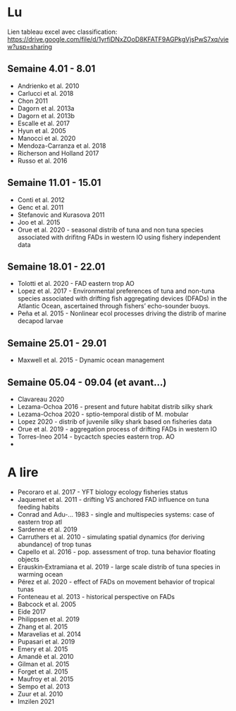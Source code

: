 # Lu
Lien tableau excel avec classification: https://drive.google.com/file/d/1yrfiDNxZOoD8KFATF9AGPkgVjsPwS7xq/view?usp=sharing 
## Semaine 4.01 - 8.01
* Andrienko et al. 2010
* Carlucci et al. 2018
* Chon 2011
* Dagorn et al. 2013a
* Dagorn et al. 2013b
* Escalle et al. 2017
* Hyun et al. 2005
* Manocci et al. 2020
* Mendoza-Carranza et al. 2018
* Richerson and Holland 2017
* Russo et al. 2016
## Semaine 11.01 - 15.01
* Conti et al. 2012
* Genc et al. 2011
* Stefanovic and Kurasova 2011
* Joo et al. 2015
* Orue et al. 2020 - seasonal distrib of tuna and non tuna species associated with drifitng FADs in western IO using fishery independent data
## Semaine 18.01 - 22.01
* Tolotti et al. 2020 - FAD eastern trop AO
* Lopez et al. 2017 - Environmental preferences of tuna and non-tuna species associated with drifting fish aggregating devices (DFADs) in the Atlantic Ocean,
ascertained through fishers’ echo-sounder buoys.
* Peña et al. 2015 - Nonlinear ecol processes driving the distrib of marine decapod larvae
## Semaine 25.01 - 29.01
* Maxwell et al. 2015 - Dynamic ocean management
## Semaine 05.04 - 09.04 (et avant...)
* Clavareau 2020
* Lezama-Ochoa 2016 - present and future habitat distrib silky shark
* Lezama-Ochoa 2020 - sptio-temporal distib of M. mobular
* Lopez 2020 - distrib of juvenile silky shark based on fisheries data
* Orue et al. 2019 - aggregation process of drifting FADs in western IO
* Torres-Ineo 2014 - bycactch species eastern trop. AO
* 
# A lire
* Pecoraro et al. 2017 - YFT biology ecology fisheries status
* Jaquemet et al. 2011 - drifting VS anchored FAD influence on tuna feeding habits
* Conrad and Adu-... 1983 - single and multispecies systems: case of eastern trop atl
* Sardenne et al. 2019
* Carruthers et al. 2010 - simulating spatial dynamics (for deriving abundance) of trop tunas
* Capello et al. 2016 - pop. assessment of trop. tuna behavior floating objects
* Erauskin‐Extramiana et al. 2019 - large scale distrib of tuna species in warming ocean
* Pérez et al. 2020 - effect of FADs on movement behavior of tropical tunas
* Fonteneau et al. 2013 - historical perspective on FADs
* Babcock et al. 2005
* Eide 2017
* Philippsen et al. 2019
* Zhang et al. 2015
* Maravelias et al. 2014
* Pupasari et al. 2019
* Emery et al. 2015
* Amandè et al. 2010
* Gilman et al. 2015
* Forget et al. 2015
* Maufroy et al. 2015
* Sempo et al. 2013
* Zuur et al. 2010
* Imzilen 2021
